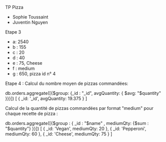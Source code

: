 TP Pizza
- Sophie Toussaint
- Juventin Nguyen

Etape 3
- a: 2540
- b : 155
- c : 20
- d : 40
- e : 75, Cheese 
- f : medium 
- g : 650, pizza id n° 4

Etape 4 : 
Calcul du nombre moyen de pizzas commandées:

db.orders.aggregate([{$group: {_id : "_id", avgQuantity: { $avg: "$quantity" }}}])
[ { _id: '_id', avgQuantity: 19.375 } ]

Calcul de la quantité de pizzas commandées par format "medium" pour chaque recette de pizza :

 db.orders.aggregate([{$group : { _id : "$name" , mediumQty: {$sum : "$quantity"} }}])
[
  { _id: 'Vegan', mediumQty: 20 },
  { _id: 'Pepperoni', mediumQty: 60 },
  { _id: 'Cheese', mediumQty: 75 }
]